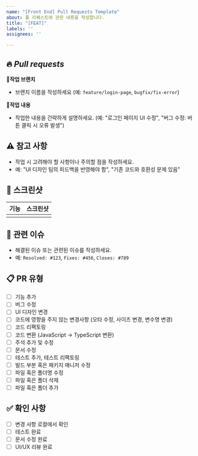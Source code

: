 ```yaml
---
name: "[Front End] Pull Requests Template"
about: 풀 리퀘스트에 관한 내용을 작성합니다.
title: "[FEAT]"
labels: ''
assignees: ''

---
```


## 🔥 *Pull requests*

🚩**작업 브랜치**
- 브랜치 이름을 작성하세요 (예: `feature/login-page`, `bugfix/fix-error`)

📜**작업 내용**
- 작업한 내용을 간략하게 설명하세요. (예: "로그인 페이지 UI 수정", "버그 수정: 버튼 클릭 시 오류 발생")

## ⚠️ 참고 사항
- 작업 시 고려해야 할 사항이나 주의할 점을 작성하세요.
- 예: "UI 디자인 팀의 피드백을 반영해야 함", "기존 코드와 호환성 문제 있음"

## 📸 스크린샷
|기능|스크린샷|
|:--:|:--:|
|||

## 🔎 관련 이슈
- 해결된 이슈 또는 관련된 이슈를 작성하세요.
- 예: `Resolved: #123`, `Fixes: #456`, `Closes: #789`

## 📋 PR 유형
- [ ] 기능 추가
- [ ] 버그 수정
- [ ] UI 디자인 변경
- [ ] 코드에 영향을 주지 않는 변경사항 (오타 수정, 사이즈 변경, 변수명 변경)
- [ ] 코드 리팩토링
- [ ] 코드 변환 (JavaScript -> TypeScript 변환)
- [ ] 주석 추가 및 수정
- [ ] 문서 수정
- [ ] 테스트 추가, 테스트 리팩토링
- [ ] 빌드 부분 혹은 패키지 매니저 수정
- [ ] 파일 혹은 폴더명 수정
- [ ] 파일 혹은 폴더 삭제
- [ ] 파일 혹은 폴더 추가

## ✅ **확인 사항**
- [ ] 변경 사항 로컬에서 확인
- [ ] 테스트 완료
- [ ] 문서 수정 완료
- [ ] UI/UX 리뷰 완료
